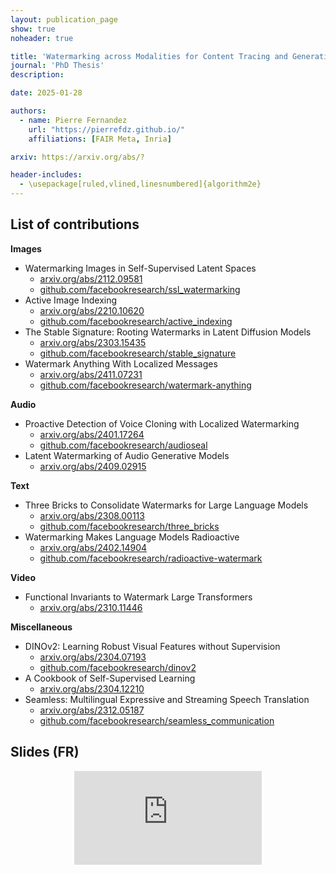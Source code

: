 ```yaml
---
layout: publication_page
show: true
noheader: true

title: 'Watermarking across Modalities for Content Tracing and Generative AI'
journal: 'PhD Thesis'
description: 

date: 2025-01-28

authors:
  - name: Pierre Fernandez
    url: "https://pierrefdz.github.io/"
    affiliations: [FAIR Meta, Inria]

arxiv: https://arxiv.org/abs/?

header-includes:
  - \usepackage[ruled,vlined,linesnumbered]{algorithm2e}
---
```


## List of contributions

**Images**

- Watermarking Images in Self-Supervised Latent Spaces  
  - [arxiv.org/abs/2112.09581](https://arxiv.org/abs/2112.09581)
  - [github.com/facebookresearch/ssl_watermarking](https://github.com/facebookresearch/ssl_watermarking)
- Active Image Indexing  
  - [arxiv.org/abs/2210.10620](https://arxiv.org/abs/2210.10620)  
  - [github.com/facebookresearch/active_indexing](https://github.com/facebookresearch/active_indexing)
- The Stable Signature: Rooting Watermarks in Latent Diffusion Models  
  - [arxiv.org/abs/2303.15435](https://arxiv.org/abs/2303.15435)
  - [github.com/facebookresearch/stable_signature](https://github.com/facebookresearch/stable_signature)
- Watermark Anything With Localized Messages  
  - [arxiv.org/abs/2411.07231](https://arxiv.org/abs/2411.07231) 
  - [github.com/facebookresearch/watermark-anything](https://github.com/facebookresearch/watermark-anything)

**Audio**

- Proactive Detection of Voice Cloning with Localized Watermarking  
  - [arxiv.org/abs/2401.17264](https://arxiv.org/abs/2401.17264)  
  - [github.com/facebookresearch/audioseal](https://github.com/facebookresearch/audioseal)
- Latent Watermarking of Audio Generative Models
  - [arxiv.org/abs/2409.02915](https://arxiv.org/abs/2409.02915)

**Text**

- Three Bricks to Consolidate Watermarks for Large Language Models
  - [arxiv.org/abs/2308.00113](https://arxiv.org/abs/2308.00113)
  - [github.com/facebookresearch/three_bricks](https://github.com/facebookresearch/three_bricks)
- Watermarking Makes Language Models Radioactive  
  - [arxiv.org/abs/2402.14904](https://arxiv.org/abs/2402.14904)  
  - [github.com/facebookresearch/radioactive-watermark](https://github.com/facebookresearch/radioactive-watermark)

**Video**

- Functional Invariants to Watermark Large Transformers  
  - [arxiv.org/abs/2310.11446](https://arxiv.org/abs/2310.11446)  

**Miscellaneous**

- DINOv2: Learning Robust Visual Features without Supervision  
  - [arxiv.org/abs/2304.07193](https://arxiv.org/abs/2304.07193)  
  - [github.com/facebookresearch/dinov2](https://github.com/facebookresearch/dinov2)
- A Cookbook of Self-Supervised Learning  
  - [arxiv.org/abs/2304.12210](https://arxiv.org/abs/2304.12210)  
- Seamless: Multilingual Expressive and Streaming Speech Translation  
  - [arxiv.org/abs/2312.05187](https://arxiv.org/abs/2312.05187)  
  - [github.com/facebookresearch/seamless_communication](https://github.com/facebookresearch/seamless_communication)

## Slides (FR)

<p align="center" class="img-fluid mt-2">
  <iframe src="https://docs.google.com/presentation/d/e/2PACX-1vTt6savFuYiTPufjX7TT_Ylow2NJf3DpckHpBEvQGmS7C61Th96LJDTZ9JReTcSxhiSVTff2mm525c0/embed?start=false&loop=false&delayms=1000" frameborder="0" class="video" allowfullscreen="true" mozallowfullscreen="true" webkitallowfullscreen="true"></iframe>
</p>